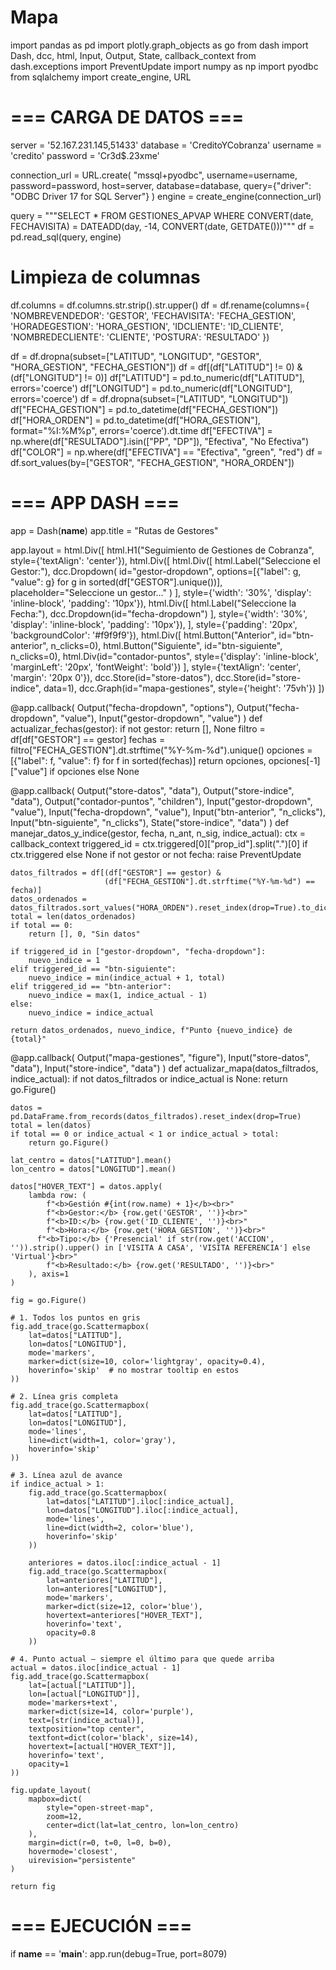 # Mapa
import pandas as pd
import plotly.graph_objects as go
from dash import Dash, dcc, html, Input, Output, State, callback_context
from dash.exceptions import PreventUpdate
import numpy as np
import pyodbc
from sqlalchemy import create_engine, URL

# === CARGA DE DATOS ===
server = '52.167.231.145,51433'
database = 'CreditoYCobranza'
username = 'credito'
password = 'Cr3d$.23xme'

connection_url = URL.create(
    "mssql+pyodbc",
    username=username,
    password=password,
    host=server,
    database=database,
    query={"driver": "ODBC Driver 17 for SQL Server"}
)
engine = create_engine(connection_url)

query = """SELECT * FROM GESTIONES_APVAP
           WHERE CONVERT(date, FECHAVISITA) = DATEADD(day, -14, CONVERT(date, GETDATE()))"""
df = pd.read_sql(query, engine)

# Limpieza de columnas
df.columns = df.columns.str.strip().str.upper()
df = df.rename(columns={
    'NOMBREVENDEDOR': 'GESTOR',
    'FECHAVISITA': 'FECHA_GESTION',
    'HORADEGESTION': 'HORA_GESTION',
    'IDCLIENTE': 'ID_CLIENTE',
    'NOMBREDECLIENTE': 'CLIENTE',
    'POSTURA': 'RESULTADO'
})

df = df.dropna(subset=["LATITUD", "LONGITUD", "GESTOR", "HORA_GESTION", "FECHA_GESTION"])
df = df[(df["LATITUD"] != 0) & (df["LONGITUD"] != 0)]
df["LATITUD"] = pd.to_numeric(df["LATITUD"], errors='coerce')
df["LONGITUD"] = pd.to_numeric(df["LONGITUD"], errors='coerce')
df = df.dropna(subset=["LATITUD", "LONGITUD"])
df["FECHA_GESTION"] = pd.to_datetime(df["FECHA_GESTION"])
df["HORA_ORDEN"] = pd.to_datetime(df["HORA_GESTION"], format="%I:%M%p", errors='coerce').dt.time
df["EFECTIVA"] = np.where(df["RESULTADO"].isin(["PP", "DP"]), "Efectiva", "No Efectiva")
df["COLOR"] = np.where(df["EFECTIVA"] == "Efectiva", "green", "red")
df = df.sort_values(by=["GESTOR", "FECHA_GESTION", "HORA_ORDEN"])

# === APP DASH ===
app = Dash(__name__)
app.title = "Rutas de Gestores"

app.layout = html.Div([
    html.H1("Seguimiento de Gestiones de Cobranza", style={'textAlign': 'center'}),
    html.Div([
        html.Div([
            html.Label("Seleccione el Gestor:"),
            dcc.Dropdown(
                id="gestor-dropdown",
                options=[{"label": g, "value": g} for g in sorted(df["GESTOR"].unique())],
                placeholder="Seleccione un gestor..."
            )
        ], style={'width': '30%', 'display': 'inline-block', 'padding': '10px'}),
        html.Div([
            html.Label("Seleccione la Fecha:"),
            dcc.Dropdown(id="fecha-dropdown")
        ], style={'width': '30%', 'display': 'inline-block', 'padding': '10px'}),
    ], style={'padding': '20px', 'backgroundColor': '#f9f9f9'}),
    html.Div([
        html.Button("Anterior", id="btn-anterior", n_clicks=0),
        html.Button("Siguiente", id="btn-siguiente", n_clicks=0),
        html.Div(id="contador-puntos", style={'display': 'inline-block', 'marginLeft': '20px', 'fontWeight': 'bold'})
    ], style={'textAlign': 'center', 'margin': '20px 0'}),
    dcc.Store(id="store-datos"),
    dcc.Store(id="store-indice", data=1),
    dcc.Graph(id="mapa-gestiones", style={'height': '75vh'})
])

@app.callback(
    Output("fecha-dropdown", "options"),
    Output("fecha-dropdown", "value"),
    Input("gestor-dropdown", "value")
)
def actualizar_fechas(gestor):
    if not gestor:
        return [], None
    filtro = df[df["GESTOR"] == gestor]
    fechas = filtro["FECHA_GESTION"].dt.strftime("%Y-%m-%d").unique()
    opciones = [{"label": f, "value": f} for f in sorted(fechas)]
    return opciones, opciones[-1]["value"] if opciones else None

@app.callback(
    Output("store-datos", "data"),
    Output("store-indice", "data"),
    Output("contador-puntos", "children"),
    Input("gestor-dropdown", "value"),
    Input("fecha-dropdown", "value"),
    Input("btn-anterior", "n_clicks"),
    Input("btn-siguiente", "n_clicks"),
    State("store-indice", "data")
)
def manejar_datos_y_indice(gestor, fecha, n_ant, n_sig, indice_actual):
    ctx = callback_context
    triggered_id = ctx.triggered[0]["prop_id"].split(".")[0] if ctx.triggered else None
    if not gestor or not fecha:
        raise PreventUpdate

    datos_filtrados = df[(df["GESTOR"] == gestor) & 
                         (df["FECHA_GESTION"].dt.strftime("%Y-%m-%d") == fecha)]
    datos_ordenados = datos_filtrados.sort_values("HORA_ORDEN").reset_index(drop=True).to_dict("records")
    total = len(datos_ordenados)
    if total == 0:
        return [], 0, "Sin datos"

    if triggered_id in ["gestor-dropdown", "fecha-dropdown"]:
        nuevo_indice = 1
    elif triggered_id == "btn-siguiente":
        nuevo_indice = min(indice_actual + 1, total)
    elif triggered_id == "btn-anterior":
        nuevo_indice = max(1, indice_actual - 1)
    else:
        nuevo_indice = indice_actual

    return datos_ordenados, nuevo_indice, f"Punto {nuevo_indice} de {total}"

@app.callback(
    Output("mapa-gestiones", "figure"),
    Input("store-datos", "data"),
    Input("store-indice", "data")
)
def actualizar_mapa(datos_filtrados, indice_actual):
    if not datos_filtrados or indice_actual is None:
        return go.Figure()

    datos = pd.DataFrame.from_records(datos_filtrados).reset_index(drop=True)
    total = len(datos)
    if total == 0 or indice_actual < 1 or indice_actual > total:
        return go.Figure()

    lat_centro = datos["LATITUD"].mean()
    lon_centro = datos["LONGITUD"].mean()

    datos["HOVER_TEXT"] = datos.apply(
        lambda row: (
            f"<b>Gestión #{int(row.name) + 1}</b><br>"
            f"<b>Gestor:</b> {row.get('GESTOR', '')}<br>"
            f"<b>ID:</b> {row.get('ID_CLIENTE', '')}<br>"
            f"<b>Hora:</b> {row.get('HORA_GESTION', '')}<br>"
          f"<b>Tipo:</b> {'Presencial' if str(row.get('ACCION', '')).strip().upper() in ['VISITA A CASA', 'VISITA REFERENCIA'] else 'Virtual'}<br>"
            f"<b>Resultado:</b> {row.get('RESULTADO', '')}<br>"
        ), axis=1
    )

    fig = go.Figure()

    # 1. Todos los puntos en gris
    fig.add_trace(go.Scattermapbox(
        lat=datos["LATITUD"],
        lon=datos["LONGITUD"],
        mode='markers',
        marker=dict(size=10, color='lightgray', opacity=0.4),
        hoverinfo='skip'  # no mostrar tooltip en estos
    ))

    # 2. Línea gris completa
    fig.add_trace(go.Scattermapbox(
        lat=datos["LATITUD"],
        lon=datos["LONGITUD"],
        mode='lines',
        line=dict(width=1, color='gray'),
        hoverinfo='skip'
    ))

    # 3. Línea azul de avance
    if indice_actual > 1:
        fig.add_trace(go.Scattermapbox(
            lat=datos["LATITUD"].iloc[:indice_actual],
            lon=datos["LONGITUD"].iloc[:indice_actual],
            mode='lines',
            line=dict(width=2, color='blue'),
            hoverinfo='skip'
        ))

        anteriores = datos.iloc[:indice_actual - 1]
        fig.add_trace(go.Scattermapbox(
            lat=anteriores["LATITUD"],
            lon=anteriores["LONGITUD"],
            mode='markers',
            marker=dict(size=12, color='blue'),
            hovertext=anteriores["HOVER_TEXT"],
            hoverinfo='text',
            opacity=0.8
        ))

    # 4. Punto actual – siempre el último para que quede arriba
    actual = datos.iloc[indice_actual - 1]
    fig.add_trace(go.Scattermapbox(
        lat=[actual["LATITUD"]],
        lon=[actual["LONGITUD"]],
        mode='markers+text',
        marker=dict(size=14, color='purple'),
        text=[str(indice_actual)],
        textposition="top center",
        textfont=dict(color='black', size=14),
        hovertext=[actual["HOVER_TEXT"]],
        hoverinfo='text',
        opacity=1
    ))

    fig.update_layout(
        mapbox=dict(
            style="open-street-map",
            zoom=12,
            center=dict(lat=lat_centro, lon=lon_centro)
        ),
        margin=dict(r=0, t=0, l=0, b=0),
        hovermode='closest',
        uirevision="persistente"
    )

    return fig

# === EJECUCIÓN ===
if __name__ == '__main__':
    app.run(debug=True, port=8079)
